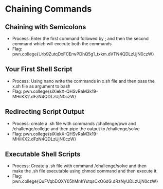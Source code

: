 # Chaining Commands
## Chaining with Semicolons
- Process: Enter the first command followed by ; and then the second command which will execute both the commands
- Flag: pwn.college{Urb9ZutqDxFCErwPDhQ5g1_txkm.dVTN4QDLzUjN0czW}
## Your First Shell Script
- Process: Using nano write the commands in x.sh file and then pass the x.sh file as argument to bash
- Flag: pwn.college{siXiekX-QHSvRaM3k19-MHiiKX2.dFzN4QDLzUjN0czW}
## Redirecting Script Output
- Process: create a .sh file with commands /challenge/pwn and /challenge/college and then pipe the output to /challenge/solve
- Flag: pwn.college{siXiekX-QHSvRaM3k19-MHiiKX2.dFzN4QDLzUjN0czW}
## Executable Shell Scripts
- Process: Create a .sh file with command /challenge/solve and then make the .sh file executable using chmod command and then execute it.
- Flag: pwn.college{QuFVqbDQXY05hMnhYutqsCxO6dG.dRzNyUDLzUjN0czW}
